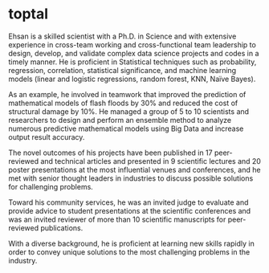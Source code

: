 # toptal

Ehsan is a skilled scientist with a Ph.D. in Science and with extensive experience in cross-team working and cross-functional
team leadership to design, develop, and validate complex data science projects and codes in a timely manner. He is proficient
in Statistical techniques such as probability, regression, correlation, statistical significance, and machine learning models
(linear and logistic regressions, random forest, KNN, Naïve Bayes).

As an example, he involved in teamwork that improved the prediction of mathematical models of flash floods by 30% and reduced
the cost of structural damage by 10%. He managed a group of 5 to 10 scientists and researchers to design and perform an
ensemble method to analyze numerous predictive mathematical models using Big Data and increase output result accuracy. 

The novel outcomes of his projects have been published in 17 peer-reviewed and technical articles and presented in 9 scientific
lectures and 20 poster presentations at the most influential venues and conferences, and he met with senior thought leaders in
industries to discuss possible solutions for challenging problems.

Toward his community services, he was an invited judge to evaluate and provide advice to student presentations at the
scientific conferences and was an invited reviewer of more than 10 scientific manuscripts for peer-reviewed publications.

With a diverse background, he is proficient at learning new skills rapidly in order to convey unique solutions to the most
challenging problems in the industry. 

